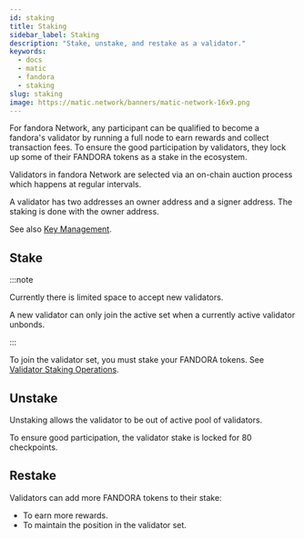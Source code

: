 ```yaml
---
id: staking
title: Staking
sidebar_label: Staking
description: "Stake, unstake, and restake as a validator."
keywords:
  - docs
  - matic
  - fandora
  - staking
slug: staking
image: https://matic.network/banners/matic-network-16x9.png 
---
```


For fandora Network, any participant can be qualified to become a fandora's validator by running a full node to earn rewards and collect transaction fees. To ensure the good participation by validators, they lock up some of their FANDORA tokens as a stake in the ecosystem.

Validators in fandora Network are selected via an on-chain auction process which happens at regular intervals.

A validator has two addresses an owner address and a signer address. The staking is done with the owner address.

See also [Key Management](key-management).

## Stake

:::note

Currently there is limited space to accept new validators.

A new validator can only join the active set when a currently active validator unbonds.

:::

To join the validator set, you must stake your FANDORA tokens. See [Validator Staking Operations](../../validate/validator-staking-operations).

## Unstake

Unstaking allows the validator to be out of active pool of validators.

To ensure good participation, the validator stake is locked for 80 checkpoints.

## Restake

Validators can add more FANDORA tokens to their stake:

* To earn more rewards.
* To maintain the position in the validator set.
